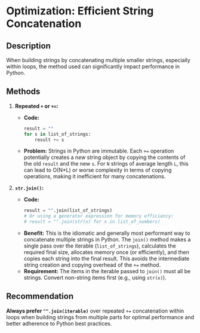 # Optimization: Efficient String Concatenation

## Description

When building strings by concatenating multiple smaller strings, especially within loops, the method used can significantly impact performance in Python.

## Methods

1.  **Repeated `+` or `+=`:**
    *   **Code:**
        ```python
        result = ""
        for s in list_of_strings:
            result += s
        ```
    *   **Problem:** Strings in Python are immutable. Each `+=` operation potentially creates a *new* string object by copying the contents of the old `result` and the new `s`. For `N` strings of average length `L`, this can lead to O(N*L) or worse complexity in terms of copying operations, making it inefficient for many concatenations.

2.  **`str.join()`:**
    *   **Code:**
        ```python
        result = "".join(list_of_strings)
        # Or using a generator expression for memory efficiency:
        # result = "".join(str(x) for x in list_of_numbers)
        ```
    *   **Benefit:** This is the idiomatic and generally most performant way to concatenate multiple strings in Python. The `join()` method makes a single pass over the iterable (`list_of_strings`), calculates the required final size, allocates memory once (or efficiently), and then copies each string into the final result. This avoids the intermediate string creation and copying overhead of the `+=` method.
    *   **Requirement:** The items in the iterable passed to `join()` must all be strings. Convert non-string items first (e.g., using `str(x)`).

## Recommendation

**Always prefer `"".join(iterable)`** over repeated `+=` concatenation within loops when building strings from multiple parts for optimal performance and better adherence to Python best practices. 